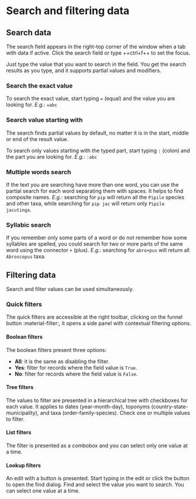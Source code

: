 # Search and filtering data

## Search data

The search field appears in the right-top corner of the window when a tab with data if active. Click the search field or type ++ctrl+f++ to set the focus.

Just type the value that you want to search in the field. You get the search results as you type, and it supports partial values and modifiers.

### Search the exact value

To search the exact value, start typing `=` (equal) and the value you are looking for. _E.g._: `=abc`

### Search value starting with

The search finds partial values by default, no matter it is in the start, middle or end of the result value.

To search only values starting with the typed part, start typing `:` (colon) and the part you are looking for. _E.g._: `:abc`

### Multiple words search

If the text you are searching have more than one word, you can use the partial search for each word separating them with spaces. It helps to find composite names. _E.g._: searching for `pip` will return all the `Pipile` species and other taxa, while searching for `pip jac` will return only `Pipile jacutinga`.

### Syllabic search

If you remember only some parts of a word or do not remember how some syllables are spelled, you could search for two or more parts of the same word using the connector `+` (plus). _E.g._: searching for `abro+pus` will return all `Abroscopus` taxa.

## Filtering data

Search and filter values can be used simultaneously.

### Quick filters

The quick filters are accessible at the right toolbar, clicking on the funnel button :material-filter:, it opens a side panel with contextual filtering options.

#### Boolean filters

The boolean filters present three options:

* **All**: it is the same as disabling the filter.
* **Yes**: filter for records where the field value is `True`.
* **No**: filter for records where the field value is `False`.

#### Tree filters

The values to filter are presented in a hierarchical tree with checkboxes for each value. It applies to dates (year-month-day), toponyms (country-state-municipality), and taxa (order-family-species). Check one or multiple values to filter.

#### List filters

The filter is presented as a combobox and you can select only one value at a time.

#### Lookup filters

An edit with a button is presented. Start typing in the edit or click the button to open the find dialog. Find and select the value you want to search. You can select one value at a time.
